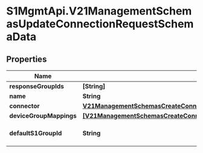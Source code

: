 # S1MgmtApi.V21ManagementSchemasUpdateConnectionRequestSchemaData

## Properties
Name | Type | Description | Notes
------------ | ------------- | ------------- | -------------
**responseGroupIds** | **[String]** | Responsegroupids | 
**name** | **String** | Name | 
**connector** | [**V21ManagementSchemasCreateConnectionRequestSchemaDataConnector**](V21ManagementSchemasCreateConnectionRequestSchemaDataConnector.md) |  | 
**deviceGroupMappings** | [**[V21ManagementSchemasCreateConnectionRequestSchemaDataDeviceGroupMappings]**](V21ManagementSchemasCreateConnectionRequestSchemaDataDeviceGroupMappings.md) | Devicegroupmappings | 
**defaultS1GroupId** | **String** | Defaults1groupid | [optional] [default to 'null']


